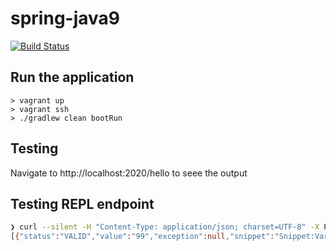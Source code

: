# spring-java9

[![Build Status][travis-image]][travis-url]

## Run the application

```
> vagrant up
> vagrant ssh
> ./gradlew clean bootRun
```

## Testing

Navigate to http://localhost:2020/hello to seee the output

## Testing REPL endpoint

```bash
❯ curl --silent -H "Content-Type: application/json; charset=UTF-8" -X POST -d '{"command":"44+55"}' http://localhost:2020/repl                               
[{"status":"VALID","value":"99","exception":null,"snippet":"Snippet:VariableKey($2)#3-44+55"}]
```

[travis-image]: https://travis-ci.org/reflexdemon/spring-java9.svg?branch=master
[travis-url]: https://travis-ci.org/reflexdemon/spring-java9